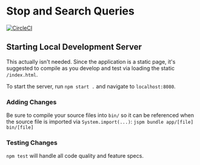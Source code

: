 # Stop and Search Queries

[![CircleCI](https://circleci.com/gh/kWhittington/stop_and_search.svg?style=svg)](https://circleci.com/gh/kWhittington/stop_and_search)

## Starting Local Development Server

This actually isn't needed. Since the application is a static page,
it's suggested to compile as you develop and test via loading the static
`/index.html`.

To start the server, run `npm start .` and navigate to `localhost:8080`.

### Adding Changes

Be sure to compile your source files into `bin/` so it can be referenced when
the source file is imported via `System.import(...)`:
`jspm bundle app/[file] bin/[file]`

### Testing Changes

`npm test` will handle all code quality and feature specs.
